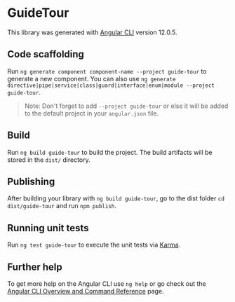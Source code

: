 # GuideTour

This library was generated with [Angular CLI](https://github.com/angular/angular-cli) version 12.0.5.

## Code scaffolding

Run `ng generate component component-name --project guide-tour` to generate a new component. You can also use `ng generate directive|pipe|service|class|guard|interface|enum|module --project guide-tour`.
> Note: Don't forget to add `--project guide-tour` or else it will be added to the default project in your `angular.json` file. 

## Build

Run `ng build guide-tour` to build the project. The build artifacts will be stored in the `dist/` directory.

## Publishing

After building your library with `ng build guide-tour`, go to the dist folder `cd dist/guide-tour` and run `npm publish`.

## Running unit tests

Run `ng test guide-tour` to execute the unit tests via [Karma](https://karma-runner.github.io).

## Further help

To get more help on the Angular CLI use `ng help` or go check out the [Angular CLI Overview and Command Reference](https://angular.io/cli) page.
